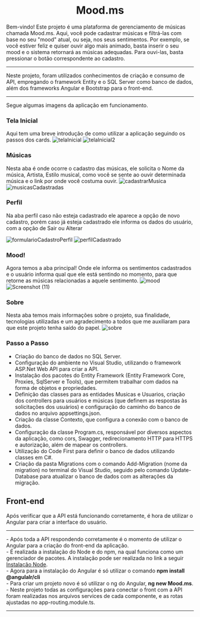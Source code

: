 <h1 align="center"> Mood.ms </h1>
Bem-vindo! Este projeto é uma plataforma de gerenciamento de músicas chamada Mood.ms. Aqui, você pode cadastrar músicas e filtrá-las com base no seu "mood" atual, ou seja, nos seus sentimentos. Por exemplo, se você estiver feliz e quiser ouvir algo mais animado, basta inserir o seu mood e o sistema retornará as músicas adequadas. Para ouvi-las, basta pressionar o botão correspondente ao cadastro.
<hr>
Neste projeto, foram utilizados conhecimentos de criação e consumo de API, empregando o framework Entity e o SQL Server como banco de dados, além dos frameworks Angular e Bootstrap para o front-end.
<hr>
Segue algumas imagens da aplicação em funcionamento.

### Tela Inicial 
Aqui tem uma breve introdução de como utilizar a aplicação seguindo os passos dos cards. 
![telaInicial](https://github.com/RafaTamura/Projeto-Mood.ms/assets/104770869/b570834f-e39b-4214-8d4a-94d6dc63becc)
![telaInicial2](https://github.com/RafaTamura/Projeto-Mood.ms/assets/104770869/3fc6af0a-02c7-4bbc-bc01-a568fb2f3097)

### Músicas
Nesta aba é onde ocorre o cadastro das músicas, ele solicita o Nome da música, Artista, Estilo musical, como você se sente ao ouvir determinada música e o link por onde você costuma ouvir.
![cadastrarMusica](https://github.com/RafaTamura/Projeto-Mood.ms/assets/104770869/bb7dfb0e-310e-4deb-9f85-fe38ea1aa2eb)
![musicasCadastradas](https://github.com/RafaTamura/Projeto-Mood.ms/assets/104770869/43a68959-7cbf-4b24-b59d-f0cf5fd44638)


### Perfil 
Na aba perfil caso não esteja cadastrado ele aparece a opção de novo cadastro, porém caso já esteja cadastrado ele informa os dados do usuário, com a opção de Sair ou Alterar

![formularioCadastroPerfil](https://github.com/RafaTamura/Projeto-Mood.ms/assets/104770869/4a19d83f-17ea-4ac5-a6a1-876c4d945a9e)
![perfilCadastrado](https://github.com/RafaTamura/Projeto-Mood.ms/assets/104770869/4ddecac4-8a8a-44f3-9e5a-598140c266b3)

### Mood!
Agora temos a aba principal! Onde ele informa os sentimentos cadastrados e o usuário informa qual que ele está sentindo no momento, para que retorne as músicas relacionadas a aquele sentimento.
![mood](https://github.com/RafaTamura/Projeto-Mood.ms/assets/104770869/8d87dcfa-9d61-487e-8766-30dc6a90ad8c)
![Screenshot (11)](https://github.com/RafaTamura/Projeto-Mood.ms/assets/104770869/70594217-1269-4bd7-85ce-d2c33bf0eddb)

### Sobre
Nesta aba temos mais informações sobre o projeto, sua finalidade, tecnologias utilizadas e um agradecimento a todos que me auxiliaram para que este projeto tenha saído do papel.
![sobre](https://github.com/RafaTamura/Projeto-Mood.ms/assets/104770869/0a8ac830-9fb3-45a4-a522-6ea40db78c20)



### Passo a Passo
- Criação do banco de dados no SQL Server.
- Configuração do ambiente no Visual Studio, utilizando o framework ASP.Net Web API para criar a API.
- Instalação dos pacotes do Entity Framework (Entity Framework Core, Proxies, SqlServer e Tools), que permitem trabalhar com dados na forma de objetos e propriedades.
- Definição das classes para as entidades Musicas e Usuarios, criação dos controllers para usuários e músicas (que definem as respostas às solicitações dos usuários) e configuração do caminho do banco de dados no arquivo appsettings.json.
- Criação da classe Contexto, que configura a conexão com o banco de dados.
- Configuração da classe Program.cs, responsável por diversos aspectos da aplicação, como cors, Swagger, redirecionamento HTTP para HTTPS e autorização, além de mapear os controllers.
- Utilização do Code First para definir o banco de dados utilizando classes em C#.
- Criação da pasta Migrations com o comando Add-Migration (nome da migration) no terminal do Visual Studio, seguido pelo comando Update-Database para atualizar o banco de dados com as alterações da migração.
<h2>Front-end </h2>

Após verificar que a API está funcionando corretamente, é hora de utilizar o Angular para criar a interface do usuário.
<hr>
- Após toda a API respondendo corretamente é o momento de utilizar o Angular para a criação do front-end da aplicação. <br>
- É realizada a instalação do Node e do npm, na qual funciona como um gerenciador de pacotes. A instalação pode ser realizada no link a seguir <a href="https://nodejs.org/pt-br/download"> Instalação Node</a>. <br>
- Agora para a instalação do Angular é só utilizar o comando <b> npm install @angulalr/cli</b> <br>
- Para criar um projeto novo é só utilizar o ng do Angular, <b> ng new Mood.ms</b>. <br>
- Neste projeto todas as configurações para conectar o front com a API foram realizadas nos arquivos services de cada componente, e as rotas ajustadas no app-routing.module.ts.

<hr>




